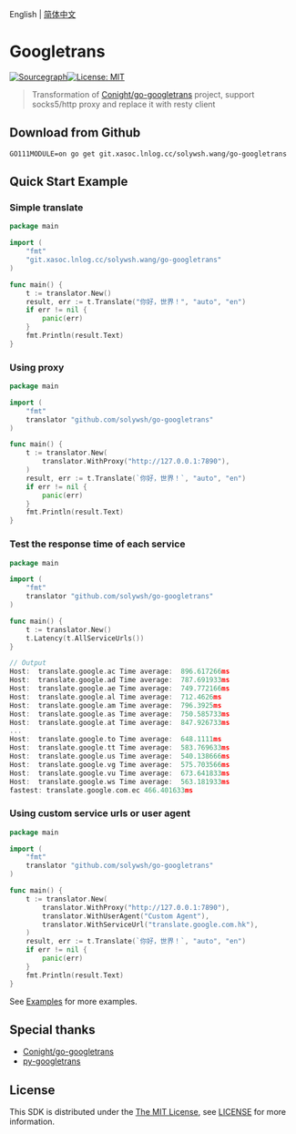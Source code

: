 English | [简体中文](./README_CN.md)

# Googletrans

[![Sourcegraph](https://sourcegraph.com/github.com/solywsh/go-googletrans/-/badge.svg)](https://sourcegraph.com/github.com/Conight/go-googletrans?badge)[![License: MIT](https://img.shields.io/badge/License-MIT-yellow.svg)](https://github.com/Conight/go-googletrans/blob/master/LICENSE)

> Transformation of [Conight/go-googletrans](https://github.com/Conight/go-googletrans) project, support socks5/http proxy and replace it with resty client

## Download from Github

```shell script
GO111MODULE=on go get git.xasoc.lnlog.cc/solywsh.wang/go-googletrans
```

## Quick Start Example

### Simple translate

```go
package main

import (
	"fmt"
	"git.xasoc.lnlog.cc/solywsh.wang/go-googletrans"
)

func main() {
	t := translator.New()
	result, err := t.Translate("你好，世界！", "auto", "en")
	if err != nil {
		panic(err)
	}
	fmt.Println(result.Text)
}
```

### Using proxy

```go
package main

import (
	"fmt"
	translator "github.com/solywsh/go-googletrans"
)

func main() {
	t := translator.New(
		translator.WithProxy("http://127.0.0.1:7890"),
	)
	result, err := t.Translate(`你好，世界！`, "auto", "en")
	if err != nil {
		panic(err)
	}
	fmt.Println(result.Text)
}
```

### Test the response time of each service

```go
package main

import (
	"fmt"
	translator "github.com/solywsh/go-googletrans"
)

func main() {
	t := translator.New()
	t.Latency(t.AllServiceUrls())
}

// Output
Host:  translate.google.ac Time average:  896.617266ms
Host:  translate.google.ad Time average:  787.691933ms
Host:  translate.google.ae Time average:  749.772166ms
Host:  translate.google.al Time average:  712.4626ms
Host:  translate.google.am Time average:  796.3925ms
Host:  translate.google.as Time average:  750.585733ms
Host:  translate.google.at Time average:  847.926733ms
...
Host:  translate.google.to Time average:  648.1111ms
Host:  translate.google.tt Time average:  583.769633ms
Host:  translate.google.us Time average:  540.138666ms
Host:  translate.google.vg Time average:  575.703566ms
Host:  translate.google.vu Time average:  673.641833ms
Host:  translate.google.ws Time average:  563.181933ms
fastest: translate.google.com.ec 466.401633ms
```

### Using custom service urls or user agent

```go
package main

import (
	"fmt"
	translator "github.com/solywsh/go-googletrans"
)

func main() {
	t := translator.New(
		translator.WithProxy("http://127.0.0.1:7890"),
		translator.WithUserAgent("Custom Agent"),
		translator.WithServiceUrl("translate.google.com.hk"),
	)
	result, err := t.Translate(`你好，世界！`, "auto", "en")
	if err != nil {
		panic(err)
	}
	fmt.Println(result.Text)
}
```

See [Examples](./examples) for more examples.

## Special thanks

* [Conight/go-googletrans](https://github.com/Conight/go-googletrans)
* [py-googletrans](https://github.com/ssut/py-googletrans)

## License

This SDK is distributed under the [The MIT License](https://opensource.org/licenses/MIT), see [LICENSE](./LICENSE) for more information.
